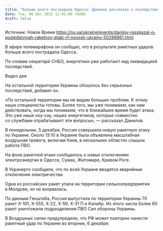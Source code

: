 ```yaml
---
title: "Больше всего пострадала Одесса: Данилов рассказал о последствиях ракетной атаки РФ"
date: Tue, 06 Dec 2022 12:01:00 +0200
draft: false
---
```

Источник: Новое Время https://nv.ua/ukraine/events/danilov-rasskazal-o-posledstviyah-raketnoy-ataki-rf-novosti-ukrainy-50288961.html


В эфире телемарафона он сообщил, что в результате ракетных ударов больше всего пострадала Одесса.

По словам секретаря СНБО, энергетики уже работают над ликвидацией последствий.

 Видео дня   

На остальной территории Украины обошлось без серьезных последствий, добавил он.

«По остальной территории мы не видим больших проблем. К этому наши специалисты готовы. Более того, мы уже понимаем, как нам действовать, когда мы понимаем, что в ближайшее время будет атака. Это уже наше ноу-хау, наших энергетиков, которые совместно со службами отрабатывают эти вопросы», — рассказал Данилов.

В понедельник, 5 декабря, Россия совершила новую ракетную атаку по Украине. Около 13:10 в Украине была объявлена масштабная воздушная тревога, включая Киев, в нескольких областях слышна работа ПВО.

На фоне ракетной атаки сообщалось о новых отключениях электроэнергии в Одессе, Сумах, Житомире, Кривом Роге.

В Укрэнерго сообщили, что по всей Украине вводятся аварийные отключения электричества.

Одна из российских ракет упала на территории сельхозпредприятия в Молдове, но не взорвалась.

По данным Генштаба, Россия выпустила по территории Украины 70 ракет Х-101, Х-555, Х-22, Х-59, Х-31 П и Калибр. Из этого числа более 60 ракет уничтожили подразделения ПВО Сил обороны Украины.

В Воздушных силах предупредили, что РФ может повторно нанести ракетный удар по Украине во вторник, 6 декабря.
